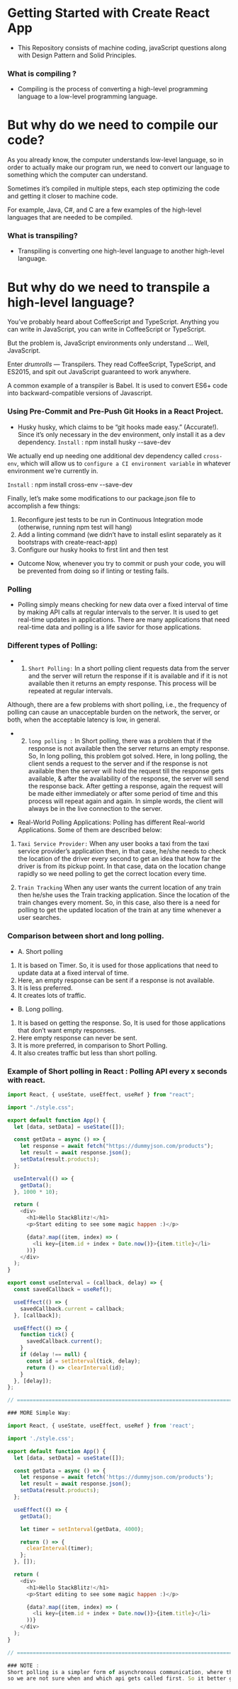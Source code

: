 # Getting Started with Create React App

- This Repository consists of machine coding, javaScript questions along with Design Pattern and Solid Principles.

### What is compiling ?

- Compiling is the process of converting a high-level programming language to a low-level programming language.

# But why do we need to compile our code?

As you already know, the computer understands low-level language, so in order to actually make our program run, we need to convert our language to something which the computer can understand.

Sometimes it’s compiled in multiple steps, each step optimizing the code and getting it closer to machine code.

For example, Java, C#, and C are a few examples of the high-level languages that are needed to be compiled.

### What is transpiling?

- Transpiling is converting one high-level language to another high-level language.

# But why do we need to transpile a high-level language?

You’ve probably heard about CoffeeScript and TypeScript. Anything you can write in JavaScript, you can write in CoffeeScript or TypeScript.

But the problem is, JavaScript environments only understand … Well, JavaScript.

Enter _drumrolls_ — Transpilers. They read CoffeeScript, TypeScript, and ES2015, and spit out JavaScript guaranteed to work anywhere.

A common example of a transpiler is Babel. It is used to convert ES6+ code into backward-compatible versions of Javascript.

### Using Pre-Commit and Pre-Push Git Hooks in a React Project.

- Husky
  husky, which claims to be “git hooks made easy.” (Accurate!). Since it’s only necessary in the dev environment, only install it as a dev dependency.
  `Install` : npm install husky --save-dev

We actually end up needing one additional dev dependency called `cross-env`, which will allow us to `configure a CI environment variable` in whatever environment we’re currently in.

`Install` : npm install cross-env --save-dev

Finally, let’s make some modifications to our package.json file to accomplish a few things:

1. Reconfigure jest tests to be run in Continuous Integration mode (otherwise, running npm test will hang)
2. Add a linting command (we didn’t have to install eslint separately as it bootstraps with create-react-app)
3. Configure our husky hooks to first lint and then test

- Outcome
  Now, whenever you try to commit or push your code, you will be prevented from doing so if linting or testing fails.

### Polling

- Polling simply means checking for new data over a fixed interval of time by making API calls at regular intervals to the server. It is used to get real-time updates in applications. There are many applications that need real-time data and polling is a life savior for those applications.

### Different types of Polling:

- 1. `Short Polling:` In a short polling client requests data from the server and the server will return the response if it is available and if it is not available then it returns an empty response. This process will be repeated at regular intervals.

Although, there are a few problems with short polling, i.e., the frequency of polling can cause an unacceptable burden on the network, the server, or both, when the acceptable latency is low, in general.

- 2. `long polling :` In Short polling, there was a problem that if the response is not available then the server returns an empty response.
     So, In long polling, this problem got solved. Here, in long polling, the client sends a request to the server and if the response is not available then the server will hold the request till the response gets available, & after the availability of the response, the server will send the response back. After getting a response, again the request will be made either immediately or after some period of time and this process will repeat again and again. In simple words, the client will always be in the live connection to the server.

- Real-World Polling Applications: Polling has different Real-world Applications. Some of them are described below:

1. `Taxi Service Provider:` When any user books a taxi from the taxi service provider’s application then, in that case, he/she needs to check the location of the driver every second to get an idea that how far the driver is from its pickup point.
   In that case, data on the location change rapidly so we need polling to get the correct location every time.

2. `Train Tracking` When any user wants the current location of any train then he/she uses the Train tracking application. Since the location of the train changes every moment. So, in this case, also there is a need for polling to get the updated location of the train at any time whenever a user searches.

### Comparison between short and long polling.

- A. Short polling

1. It is based on Timer. So, it is used for those applications that need to update data at a fixed interval of time.
2. Here, an empty response can be sent if a response is not available.
3. It is less preferred.
4. It creates lots of traffic.

- B. Long polling.

1. It is based on getting the response. So, It is used for those applications that don’t want empty responses.
2. Here empty response can never be sent.
3. It is more preferred, in comparison to Short Polling.
4. It also creates traffic but less than short polling.

### Example of Short polling in React : Polling API every x seconds with react.

```js
import React, { useState, useEffect, useRef } from "react";

import "./style.css";

export default function App() {
  let [data, setData] = useState([]);

  const getData = async () => {
    let response = await fetch("https://dummyjson.com/products");
    let result = await response.json();
    setData(result.products);
  };

  useInterval(() => {
    getData();
  }, 1000 * 10);

  return (
    <div>
      <h1>Hello StackBlitz!</h1>
      <p>Start editing to see some magic happen :)</p>

      {data?.map((item, index) => (
        <li key={item.id + index + Date.now()}>{item.title}</li>
      ))}
    </div>
  );
}

export const useInterval = (callback, delay) => {
  const savedCallback = useRef();

  useEffect(() => {
    savedCallback.current = callback;
  }, [callback]);

  useEffect(() => {
    function tick() {
      savedCallback.current();
    }
    if (delay !== null) {
      const id = setInterval(tick, delay);
      return () => clearInterval(id);
    }
  }, [delay]);
};

// =====================================================================================

### MORE Simple Way:

import React, { useState, useEffect, useRef } from 'react';

import './style.css';

export default function App() {
  let [data, setData] = useState([]);

  const getData = async () => {
    let response = await fetch('https://dummyjson.com/products');
    let result = await response.json();
    setData(result.products);
  };

  useEffect(() => {
    getData();

    let timer = setInterval(getData, 4000);

    return () => {
      clearInterval(timer);
    };
  }, []);

  return (
    <div>
      <h1>Hello StackBlitz!</h1>
      <p>Start editing to see some magic happen :)</p>

      {data?.map((item, index) => (
        <li key={item.id + index + Date.now()}>{item.title}</li>
      ))}
    </div>
  );
}

// =========================================================================================================

### NOTE :
Short polling is a simpler form of asynchronous communication, where the client sends periodic requests to the server at fixed intervals, checking for updates. This method is less efficient compared to long polling, as it often results in frequent unnecessary requests. Even if no new data is available, the client continues to send requests, potentially causing an increase in network traffic and server load. Here In Short polling we might face race condition aw well because we are continuously calling api after a short interval
so we are not sure when and which api gets called first. So it better give high time (2000,3000,4000 etc)

```
